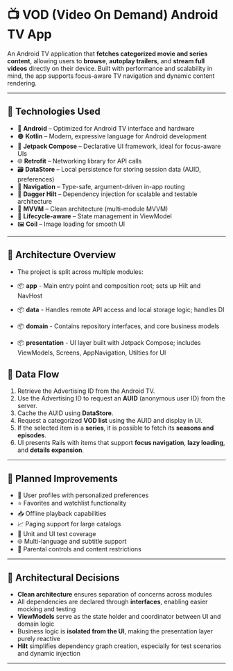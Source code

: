 # 📺 VOD (Video On Demand) Android TV App

An Android TV application that **fetches categorized movie and series content**, allowing users to **browse**, **autoplay trailers**, and **stream full videos** directly on their device. Built with performance and scalability in mind, the app supports focus-aware TV navigation and dynamic content rendering.

---

## 🔧 Technologies Used

- 🤖 **Android** – Optimized for Android TV interface and hardware  
- 🟠 **Kotlin** – Modern, expressive language for Android development  
- 🧱 **Jetpack Compose** – Declarative UI framework, ideal for focus-aware UIs  
- 🌐 **Retrofit** – Networking library for API calls  
- 🗃️ **DataStore** – Local persistence for storing session data (AUID, preferences)  
- 🧭 **Navigation** – Type-safe, argument-driven in-app routing  
- 🧪 **Dagger Hilt** – Dependency injection for scalable and testable architecture  
- 🧠 **MVVM** – Clean architecture (multi-module MVVM)  
- 🔁 **Lifecycle-aware** – State management in ViewModel  
- 🖼️ **Coil** – Image loading for smooth UI

---

## 🧱 Architecture Overview

- The project is split across multiple modules:

- 📦 **app** -  Main entry point and composition root; sets up Hilt and NavHost
- 📦 **data** - Handles remote API access and local storage logic; handles DI
- 📦 **domain** - Contains repository interfaces, and core business models
- 📦 **presentation** - UI layer built with Jetpack Compose; includes ViewModels, Screens, AppNavigation, Utilties for UI

## 🔁 Data Flow

1. Retrieve the Advertising ID from the Android TV.
2. Use the Advertising ID to request an **AUID** (anonymous user ID) from the server.
3. Cache the AUID using **DataStore**.
4. Request a categorized **VOD list** using the AUID and display in UI.
5. If the selected item is a **series**, it is possible to fetch its **seasons and episodes**.
6. UI presents Rails with items that support **focus navigation**, **lazy loading**, and **details expansion**.

---

## 🔮 Planned Improvements

- 👤 User profiles with personalized preferences
- ⭐ Favorites and watchlist functionality
- 📥 Offline playback capabilities
- 📈 Paging support for large catalogs
- 🧪 Unit and UI test coverage
- 🌐 Multi-language and subtitle support
- 🔐 Parental controls and content restrictions

---

## 🧠 Architectural Decisions

- **Clean architecture** ensures separation of concerns across modules
- All dependencies are declared through **interfaces**, enabling easier mocking and testing
- **ViewModels** serve as the state holder and coordinator between UI and domain logic
- Business logic is **isolated from the UI**, making the presentation layer purely reactive
- **Hilt** simplifies dependency graph creation, especially for test scenarios and dynamic injection

---

